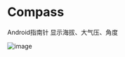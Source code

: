 # Compass
Android指南针 显示海拔、大气压、角度

![image](https://github.com/liyi828328/Compass/raw/master/screenshot/Screenshot_20160429-152622.jpg)
